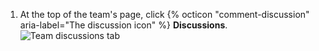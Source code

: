 1. At the top of the team's page, click {% octicon "comment-discussion" aria-label="The discussion icon" %} **Discussions**.
   ![Team discussions tab](/assets/images/help/teams/org-team-page-discussions-tab.png)
